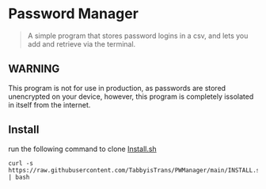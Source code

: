 # Password Manager

> A simple program that stores password logins in a csv, and lets you add and retrieve via the terminal.

## **WARNING**

This program is not for use in production, as passwords are stored unencrypted on your device, however, this program is completely issolated in itself from the internet.

## Install

run the following command to clone [Install.sh](./INSTALL.sh)

    curl -s https://raw.githubusercontent.com/TabbyisTrans/PWManager/main/INSTALL.sh | bash
